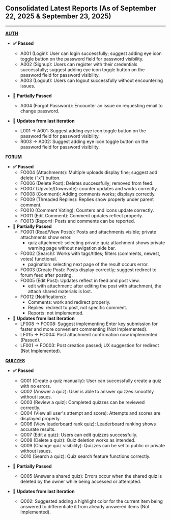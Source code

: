 ## Consolidated Latest Reports (As of September 22, 2025 & September 23, 2025)

---

 [**AUTH**](./web/auth/Sept-23-25.md)
 - **✅ Passed**
    - A001 (Login): User can login successfully; suggest adding eye icon toggle button on the password field for password visibility.
    - A002 (Signup): Users can register with their credentials successfully; suggest adding eye icon toggle button on the password field for password visibility.
    - A003 (Logout): Users can logout successfully without encountering issues.

- **🚧 Partially Passed**
    - A004 (Forgot Password): Encounter an issue on requesting email to change password.

- **🔄 Updates from last iteration**
    - L001 → A001: Suggest adding eye icon toggle button on the password field for password visibility.
    - R003 → A002: Suggest adding eye icon toggle button on the password field for password visibility.

[**FORUM**](./web/forums/Sept-22-25.md)
- **✅ Passed**
    - FO004 (Attachments): Multiple uploads display fine; suggest add delete (“x”) button.
    - FO006 (Delete Post): Deletes successfully; removed from feed.
    - FO007 (Upvote/Downvote): counter updates and works correctly.
    - FO008 (Comment): Adding comments works; displays correctly.
    - FO009 (Threaded Replies): Replies show properly under parent comment.
    - FO010 (Comment Voting): Counters and icons update correctly.
    - FO011 (Edit Comment): Comment updates reflect properly.
    - FO013 (Report): Posts and comments can be reported.
- **🚧 Partially Passed**
    - FO001 (Read/View Posts): Posts and attachments visible; private attachments show error.
        - quiz attachment: selecting private quiz attachment shows private warning page without navigation side bar.
    - FO002 (Search): Works with tags/titles; filters (comments, newest, votes) functional.
        - pagination: selecting next page of the result occurs error.
    - FO003 (Create Post): Posts display correctly; suggest redirect to forum feed after posting.
    - FO005 (Edit Post): Updates reflect in feed and post view.
        - edit with attachment: after editing the post with attachment, the attach shared materials is lost.
    - FO012 (Notifications):
        - Comments: work and redirect properly.
        - Replies: redirect to post, not specific comment.
        - Reports: not implemented.
- **🔄 Updates from last iteration**
    - LF008 → FO008: Suggest implementing Enter key submission for faster and more convenient commenting (Not Implemented).
    - LF015 → FO004: Post attachment confirmation now implemented (Passed).
    - LF001 → FO003: Post creation passed; UX suggestion for redirect (Not Implemented).

 [**QUIZZES**](./web/quizzes/Sept-23-25.md)
 - **✅ Passed**
    - Q001 (Create a quiz manually): User can successfully create a quiz with no errors.
    - Q002 (Answer a quiz): User is able to answer quizzes smoothly without issues.
    - Q003 (Review a quiz): Completed quizzes can be reviewed correctly.
    - Q004 (View all user's attempt and score): Attempts and scores are displayed properly.
    - Q006 (View leaderboard rank quiz): Leaderboard ranking shows accurate results.
    - Q007 (Edit a quiz): Users can edit quizzes successfully.
    - Q008 (Delete a quiz): Quiz deletion works as intended.
    - Q009 (Change quiz visibility): Quizzes can be set to public or private without issues.
    - Q010 (Search a quiz): Quiz search feature functions correctly.

- **🚧 Partially Passed**
    - Q005 (Answer a shared quiz): Errors occur when the shared quiz is deleted by the owner while being accessed or attempted.

- **🔄 Updates from last iteration**
    - Q002: Suggested adding a highlight color for the current item being answered to differentiate it from already answered items (Not Implemented).